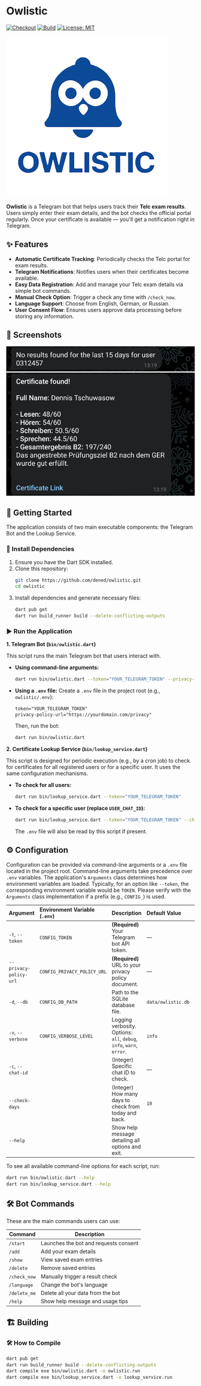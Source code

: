 # Owlistic

[![Checkout](https://github.com/dened/owlistic/actions/workflows/checkout.yml/badge.svg)](https://github.com/dened/owlistic/actions) 
[![Build](https://github.com/dened/owlistic/actions/workflows/build.yml/badge.svg)](https://github.com/dened/owlistic/actions)
[![License: MIT](https://img.shields.io/badge/license-MIT-purple.svg)](https://opensource.org/licenses/MIT) 

![](.img/logo.png)

**Owlistic** is a Telegram bot that helps users track their **Telc exam results**. Users simply enter their exam details, and the bot checks the official portal regularly. Once your certificate is available — you'll get a notification right in Telegram.

## ✨ Features

- **Automatic Certificate Tracking**: Periodically checks the Telc portal for exam results.
- **Telegram Notifications**: Notifies users when their certificates become available.
- **Easy Data Registration**: Add and manage your Telc exam details via simple bot commands.
- **Manual Check Option**: Trigger a check any time with `/check_now`.
- **Language Support**: Choose from English, German, or Russian.
- **User Consent Flow**: Ensures users approve data processing before storing any information.

## 📸 Screenshots
![](.img/cert_not_found.png)
![](.img/cert_found.png)

## 🚀 Getting Started

The application consists of two main executable components: the Telegram Bot and the Lookup Service.



### 🔧 Install Dependencies

1.  Ensure you have the Dart SDK installed.
2.  Clone this repository:
    ```sh
    git clone https://github.com/dened/owlistic.git
    cd owlistic
    ```
3.  Install dependencies and generate necessary files:
    ```sh
    dart pub get
    dart run build_runner build --delete-conflicting-outputs
    ```

### ▶️ Run the Application

**1. Telegram Bot (`bin/owlistic.dart`)**

This script runs the main Telegram bot that users interact with.

*   **Using command-line arguments:**
    ```sh
    dart run bin/owlistic.dart --token="YOUR_TELEGRAM_TOKEN" --privacy-policy-url="https://yourdomain.com/privacy" 
    ```

*   **Using a `.env` file:**
    Create a `.env` file in the project root (e.g., `owlistic/.env`):
    ```env
    token="YOUR_TELEGRAM_TOKEN"
    privacy-policy-url="https://yourdomain.com/privacy"
    ```
    Then, run the bot:
    ```sh
    dart run bin/owlistic.dart
    ```

**2. Certificate Lookup Service (`bin/lookup_service.dart`)**

This script is designed for periodic execution (e.g., by a cron job) to check for certificates for all registered users or for a specific user. It uses the same configuration mechanisms.

*   **To check for all users:**
    ```sh
    dart run bin/lookup_service.dart --token="YOUR_TELEGRAM_TOKEN" 
    ```

*   **To check for a specific user (replace `USER_CHAT_ID`):**
    ```sh
    dart run bin/lookup_service.dart --token="YOUR_TELEGRAM_TOKEN" --chat-id=USER_CHAT_ID --check-days=15
    ```
    The `.env` file will also be read by this script if present.

## ⚙️ Configuration

Configuration can be provided via command-line arguments or a `.env` file located in the project root. Command-line arguments take precedence over `.env` variables.
The application's `Arguments` class determines how environment variables are loaded. Typically, for an option like `--token`, the corresponding environment variable would be `TOKEN`. Please verify with the `Arguments` class implementation if a prefix (e.g., `CONFIG_`) is used.

| Argument                 | Environment Variable (`.env`) | Description                                                          | Default Value          | Used By         |
| :----------------------- | :-----------------------------| :------------------------------------------------------------------- | :--------------------- | :-------------- |
| `-t`, `--token`          | `CONFIG_TOKEN`                | **(Required)** Your Telegram bot API token.                          | —                      | Both            |
| `--privacy-policy-url`   | `CONFIG_PRIVACY_POLICY_URL`   | **(Required)** URL to your privacy policy document.                  | —                      | Both            |
| `-d`, `--db`             | `CONFIG_DB_PATH`              | Path to the SQLite database file.                                    | `data/owlistic.db`     | Both            |
| `-v`, `--verbose`        | `CONFIG_VERBOSE_LEVEL`        | Logging verbosity. Options: `all`, `debug`, `info`, `warn`, `error`. | `info`                 | Both            |
| `-c`, `--chat-id`        |                               | (Integer) Specific chat ID to check.                                 | —                      | `lookup_service`|
| `--check-days`           |                               | (Integer) How many days to check from today and back.                | `10`                   | `lookup_service`|
| `--help`                 |                               | Show help message detailing all options and exit.                    |                        | Both            |

To see all available command-line options for each script, run:
```sh
dart run bin/owlistic.dart --help
dart run bin/lookup_service.dart --help
```

## 🛠️ Bot Commands

These are the main commands users can use:

| Command        | Description                              |
|----------------|------------------------------------------|
| `/start`       | Launches the bot and requests consent    |
| `/add`         | Add your exam details                    |
| `/show`        | View saved exam entries                  |
| `/delete`      | Remove saved entries                     |
| `/check_now`   | Manually trigger a result check          |
| `/language`    | Change the bot's language                |
| `/delete_me`   | Delete all your data from the bot        |
| `/help`        | Show help message and usage tips         |

## 🏗️ Building

### 🛠️ How to Compile
```sh
dart pub get
dart run build_runner build --delete-conflicting-outputs
dart compile exe bin/owlistic.dart -o owlistic.run
dart compile exe bin/lookup_service.dart -o lookup_service.run
```

